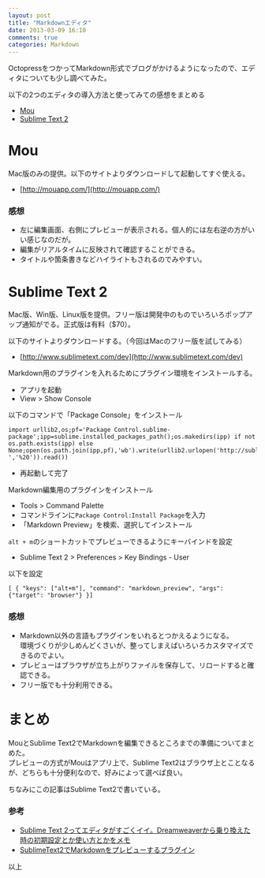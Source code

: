 ```yaml
---
layout: post
title: "Markdownエディタ"
date: 2013-03-09 16:10
comments: true
categories: Markdown
---
```


OctopressをつかってMarkdown形式でブログがかけるようになったので、エディタについても少し調べてみた。

以下の2つのエディタの導入方法と使ってみての感想をまとめる

- [Mou](http://mouapp.com/)
- [Sublime Text 2](http://www.sublimetext.com/dev)

# Mou

Mac版のみの提供。以下のサイトよりダウンロードして起動してすぐ使える。

- [http://mouapp.com/](http://mouapp.com/)

### 感想

- 左に編集画面、右側にプレビューが表示される。個人的には左右逆の方がいい感じなのだが。
- 編集がリアルタイムに反映されて確認することができる。
- タイトルや箇条書きなどハイライトもされるのでみやすい。

# Sublime Text 2

Mac版、Win版、Linux版を提供。フリー版は開発中のものでいろいろポップアップ通知がでる。正式版は有料（$70）。

以下のサイトよりダウンロードする。（今回はMacのフリー版を試してみる）

- [http://www.sublimetext.com/dev](http://www.sublimetext.com/dev)

Markdown用のプラグインを入れるためにプラグイン環境をインストールする。

- アプリを起動
- View > Show Console

以下のコマンドで「Package Console」をインストール

	import urllib2,os;pf='Package Control.sublime-package';ipp=sublime.installed_packages_path();os.makedirs(ipp) if not os.path.exists(ipp) else None;open(os.path.join(ipp,pf),'wb').write(urllib2.urlopen('http://sublime.wbond.net/'+pf.replace(' ','%20')).read())

- 再起動して完了

Markdown編集用のプラグインをインストール

- Tools > Command Palette
- コマンドラインに`Package Control:Install Package`を入力
- 「Markdown Preview」を検索、選択してインストール

`alt + m`のショートカットでプレビューできるようにキーバインドを設定

- Sublime Text 2 > Preferences > Key Bindings - User

以下を設定

	[ { "keys": ["alt+m"], "command": "markdown_preview", "args": {"target": "browser"} }]

### 感想

- Markdown以外の言語もプラグインをいれるとつかえるようになる。  
環境づくりが少しめんどくさいが、整ってしまえばいろいろカスタマイズできるのでよい。
- プレビューはブラウザが立ち上がりファイルを保存して、リロードすると確認できる。
- フリー版でも十分利用できる。

# まとめ

MouとSublime Text2でMarkdownを編集できるところまでの準備についてまとめた。  
プレビューの方式がMouはアプリ上で、Sublime Text2はブラウザ上とことなるが、どちらも十分便利なので、好みによって選べば良い。

ちなみにこの記事はSublime Text2で書いている。

### 参考

- [Sublime Text 2ってエディタがすごくイイ。Dreamweaverから乗り換えた時の初期設定とか使い方とかをメモ](http://mnemoniqs.com/web/sublimetext2/)
- [SublimeText2でMarkdownをプレビューするプラグイン](http://codedehitokoto.blogspot.jp/2012/04/sublimetext2markdown.html)

以上